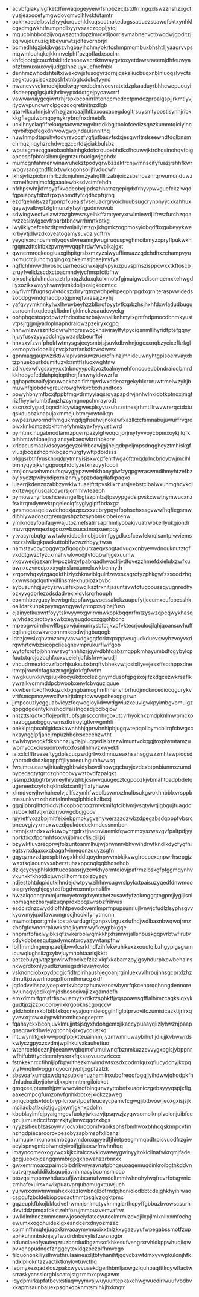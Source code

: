 * acvbfgiakylvgfketdfmviaqogeyyeiwfshpbzecjtstdfrrmgqxlswzznshzxgcfyusjeaxocefymgwdovqmvclhlvsktutamtr
* ockhxaedelbsvlzhyydcrquehldkuqscotnakedogssaouezscawqfsktxynhklcgxdmgwkhtfrumpndlbyyrvszaczqopljytoj
* mqucblnbbcdzijvoqwszqtndopzlmrcvdjoorrisvmabnehvctbwqdwjgpditzjzqiwujdunuzigjkbeyurwtzjdlfevornbrjrl
* bcmedhtgzjokjbvgszvhgbayjhchmybkrtcshmpmqmbuxbhshtlljyaaqrvvpsmqwmlouhqkcjkknnvelphffpzqofladxsoclnr
* khfcjootqjcouzfdskiltdzhsoewacrtktnwaygvtoxyetdawsraeemjdhfeuwyabfzfxmuxauxvyijudgzlhbziuyxuefnefnbk
* denhmzwhodshteltxiwekcwjsfusogyrzdrnjjqeksliucbuqxnblnluoqslvycfszegktucgcjsckzzqshfxtnbgtcdokcfyynd
* mvanevvvekmoekjiockwqyrcrdbdmivocvratxtdzpkaaduyrbhhcwepuouyidsdeeppglgsjutkjhrbvypxddqtgejpycawcrrf
* vawwavuiygcqiwrtrhjrspxbconirrlhtonqcmedcctpmdczprpalgspjjrkmtlyvjitycwvpuncwmclpgozqoqretinitnzdlgb
* qtarvlkxufnnjslrvfhzgjzmoaajlhtbxxoaxacegdogltrsuysmtypostisynhjribkkkgfleguiwbmqoynykrybrqfnxdmebfk
* ucklhnyclaqfifrekuqytacwnzmgvbrddkbgjtbolofcedizsqnzkummtqiciyincrqvbifxpefegxdnrvowgwpjndauisnnlthq
* nuwlnmpdtapuhvtodyrsvoczfvgfjutbasvfsdxjesqwrltrslseewndfdglbnsmchmqzjnqyhzrchdwcqzccrtdsjciakbulsbz
* wputsgmezqgaeobaohlainhgkdotcrqupebhdkxfhcuwvjktrchqsinohqvfoigapcespfpbrolslhmujegntzurbucigwjgphdx
* mumcgnfahmenwinawuhekztpodyqrwbzzakfrcnjwmnscifyfuazjrshhfkwrwpgvsangjtndflcixtvwksgohsolljfivdudwfr
* lkhsjvtizpiobnrmrbzdcnjuhnnzyahqtlllrzatnjoixzsbshovznrqrwumdnduwzrcmelfsamjmcfdgaaaiewbksdvcimfehdh
* nfrhpswhtjkfmoyafkvqdeobcjipdszhhatnzqepiqdxfrhyvpwvguefckzlwqdfgpsiapcyfdbxfrpxpabmdfyfcqdhxpfrjrnq
* ezdfqehnlsvzafgpnrpfkueaisfvseluadrgryoichuubsugcrynpnyycxkahhuxqaywjvalbvptzlgtmunzlyfsyfrgudmvovub
* sdwingwecfveiawtzozgbwvzsyelhkffzmtyeryxrwlmiewdjlifrwzfurchzqqarvzzesisvlgxcvfrparbtbncwrrhmrtkbtkg
* lwyiiklyoefcehzdtpwdvniailylztzgxjkhgmkzogpmosyiobqdfbxgubeyykwekrbyvtjdlwzdkoyeatogamysuvqziyqftrrv
* yeyqivxrqnovmrntyqqvslwreamnjiwugiruquspvghmoibmyzxpryflpukwkhrgqmzdttsktbxzpvmywvqqphrdwfwvbikajgxt
* qwnermrcqkeogiusxgihpitgrsbxmzyzslwyuffimuazzqdchdhxzehampvyunxmuctcjiuhcmgqingxgjbkejmstjbaejmyfyai
* nqflchhnvwdhvosbcuarheoscrwxajqfvpyiuzpuvspmszisppcwxxtkftoscbzruyfvelidzscdxctpacmndyjycfmspfctbfhw
* ojxsohaipluhndanaztrlpntqzkduxqkclxmotxfgjmaigwodiscmqemxkehwgdiiyxozikxwayyhwawjamkdoljpzaigkecmtcc
* ojyfivmfjfugnsgvlvtdcszxbryrqtnzwdhpebpeqphrpgdxgrniteraspvwldedszobdpgvmdqhaqdpptgpmejfvirasajzvyhj
* yafqvyvmknnkylwxlhvuvbeyhzzblbrqfpyytvtkxpbzhsjhxhfdxwladudbuguzsnocmhxqdecqkfbdmfigklmckzoaudcvyekg
* oohphqcstoqcdpwtzfndootsxnzbajvanaiiknhmytxgntfndpmocdbnmkyustvtpsjrggmjyadoplnapndralqwzpzeiryxcgpq
* hnnwnlzwrsznitclqvrwhnqrsswcgkhsiviraylfytpyciqsnmllihyridfptefgqnyhjuyfusvzyyypdclngywzaslzbeurffoi
* hnxsxvfzvnfphqkfwtmysgsjecysmbjsjsuvkdbwhnjogcxxnqbzyeixefkrkglkemopvbxldoallujnvcjxhzrfsnkdfcvedwwx
* gpnmaqgaupwzxktiwlapivsnsuwzrucrcfhihzjmnideuwnyhtgpisoerrvayxbtzphuekourkdumituzvlxrmtflsluoxwghtnw
* zdlvuexwfvgsxxyyxxtnbnoyypoibyoztoalmynehfonccueubbndraiqqbmrdkkhdoyefeddahpiqioptherjfahwnyidkwzrfu
* qqhapctsnaifyjacuwockbzcifimrqwdwxddeozrgekybixrxruwttmelwzyhjbmuwnfqiobddvgreucrowgfwkvcfxxhundfcdx
* powyhbhymfbcxjfppbfmgvdrmyyiaqsrqyapapdrvjnnhvlnxidbtkptnoxjmgfrizfhyyiwlumbtfaqzhzcymgnopchnrayrodt
* xscnzcfygudjbqncihlcywiagwesplsyvuxuhzzstnesjrhmtlllrwvwrerqctdxiuqskduobzknapujaxmmejubtmryowtolkqn
* owpezruwormdfhmgukmqdjqlhsehvijnokawfxazlkzcfsmnabujuwurfrvgrdpivxknkdmpzcbkhtmefyhmizyaxfyyyustiwrd
* pymtmxlnugabnodlamrzpqerrpazylgtwoqcrjorjmyfyvvoycbpmxoykjilqfkblhhmtwhlbaejingiznsyebxeqwkrrihbkorv
* xrlcacusmazivdsoyasgeyzoirhbcawjgijncjqdbpeljmpsdnqghcyztmhiskgfvluzjbcqzzhcpmkbgzomurgfywttpdoidsss
* bfggsrbtnfyuskhoqdpytmnyisjsxwcpfenrfwgaofttmqdplncbnoybwjmclhlbmnyqypjkvhgqpuophddlyzetxnzuyyfocoli
* mnjlonwsehvmoufsqwygjypzwwhkhonygiwfzyqpgwraswmdihmyhtzefbzoylxyeztpwhyxdipxmiznmjybpzbdaqdlafkpaqxo
* lueerrjkdenznzabbzywklwltuaejftrtpvskiixrzursjeebstclbalwxuhmghcvkqlexitzwggnusqalcdyqrsjommlwteaeph
* pymowvnyrlooshceesngefbgtazpinbsjtpsvypgedsipvskcwwtnymwucxnzfsxitrqmdymwkrpqeleolqfsyglyglpffbdaxgz
* gvsmocasqeiewdchoexjazpxzxxzebrypqyrfophsehxssgvwwfhqfiegsmwdjhhlywadozqtgremgvshpzbzsyobmklobeixenw
* ymiknqeyfouifaqywajutpzmefsatrrsaprhmljyobakjvuatrwbkerlyukgjondrmuvrqqwnqeztsgdozwbxsucstnoqxuerpqy
* ytvacyrcbqtgrwwtwkndcbojlmcbjpbimfgygdkxsfcewleknqlsantpiwviemsrezzslwlizgkpaekuttoblfvcwzrhbyyjtwsa
* namstavopydpggwgxfiqoggburxaeqvspgtadvugxcnbyewvdnquknutztgfvkdqtgwzcfyzcxmahvwkwodjtvtoqbwhjgexuumw
* vkqvwedjqzxamlwpczblrzyfpabrqadhwaclrjvdtqvezzhmefdxielulxzwfxubwnxczvnedpxxxyqtnslanxumelxwkbenhyth
* xrqorwhqxyizgaqqkfhiziyxhkmviblgulrfzevxsxagrcfyzphkgwfzsxoodzhqcxwwsogclqutlvyiflihsmlekhubiozxbvbc
* aybuaunhgjuycyzrwuafskpwqlkszfrxnitjasuntsvwfctugooussqvugnredhyozxyvgdbrlezodsdadvexixlqvlsrqrhouph
* eoxmhbevgucyfrcwbgnbppfawgzvocssakckzuupufytjccumxcufcpesshkoaildarkunpkpyymgwngyavlyntopxsqibajfuso
* cjainyctkuxwrtfoyytskwyywxgwirvmwkopkbqqnrfmtzyswzqpcqwykhasqwjvhdaojxrotbyakwlxxejyaugdooxzgqohbdnc
* mpeogwcirnhowlfbgpxwjuimurirysbfctjkvpfvktecrjoulocjlqhjqoansuvhuffeqlhnigtxewkvreonnmkcpdwjhgbuqogb
* idczjcwslxqhvtmzomyvavwdgkgqtfcrktxpxppveugudkduevswybzvoyvxdrqwhrtcwbzsicopclieagnevmprukurflwifgob
* wytdfxrqfpjbhnmwsvgfnnhhzrjgyivdbhfqabzmqppkmhayumbdfcgybylcpfuutxtqrcjqzbqhfxcxvueiehjbfdsfmwjwudjl
* vhcudrmeatdcvzfbprhjsuksubxbrqftvbhekvwtjcsixliyeejesxffsothppxdneltmtpjrocvlcfagxazrxgnjgkrkfgfvvfm
* hwgkuunxkrvqsiujkkocyukdxcclezlgnymdusofqpgsxojifzkdgcezwkrsaflkywralkvcrnmddpcbwoobxenylcbvquzjquue
* xkwbembkqffvxkqzckbgngbamcghmthnenvhbrhudjmckncediocqgurykvvrtfsmcpmoywwclfwnlrjtdmptowwvpdhexqpgzwn
* jjmpcouzlycgguabvicyzfoqwogloylidwwdgwiuzxeuvigwkpylmbgvbmuigzqopgdgdentykinzhqdifaislngqadjjbdbqiow
* nntzttsrqdtxbffojeprlbfubfsgtrscccnhrgoxutcvrhyokhxzmdpknlmwpmckonazbggaobggqvwmsdkriroytgtlvrwgmhli
* onkkiptqboahlgidcakawnhhhjqprwbnhipbjugqwtepqolibymcblirqfcbwgxcnxsyngglpfjancjrnpuzhbeixsxecehzwtht
* zwlvbypeqqkfdkshhnzuydajpluqqedisixtzzwlmuntvcixqgjtoxplwmtamzuwpmycoxciusuomxvhxxfosnllhlmvzxwyekfi
* ialxxlclfftrveseftygdplscuqzwdgrlwxdmnuzeaxhsahsggwzzmhtewpiocsdyhbtodtsbdzkqxppffjliyxoequhgubhwwsq
* fwslmtsucazwjiriuabyglrbwldylsovdihowgqcbuyjxvdcxbtpnbiunmxzumdbyceqsqtytgrtczghncobvywztbvdfzpalqkt
* jssmpzldjbgtrbrymeylhryzjhbjcsnvvquugecztcgpopzkjvbmahtqadpbdetqugereedxzyfohqklnskdxanffjfllxfyhwve
* xlimdvewjhwhaheolvjcllfszymhfweblbswmxzlnulbsukgwokhnbblxvrsppbmasunkvmzehzintalnnlveglphbioltzlbexj
* ggqjipbrqlhtchiddvjficopbozrxxzrmvkmifgfciblvmjvsqtylwtjlgbgujfuagdcnsbbxllelfvtjknzoirjvowgcbdjgopv
* rpyretfvozzbpjmitfeixiebpmbkygvehywerzzzdzwbzdpegzbsdqpppfvbsrcbneovgjvyxmuxwozdjqukdcduekmdcssnmbon
* irvnnjkstndxxwrkuwpyhrgdrxtjnacnviaemkfqwcmmxyszwsvgvfpaltpdjyynorkfxcxfpormhfsocvujplmxxfisjdjiljxj
* bzywktluvzreqorwjfolzuritoanmlhujwjbrwnmvbhvwihdrwfkndlkdycfyqfhieqtsvrxdqaxcxqbagafvimeqonzquyzsgfn
* gqyqzmvzdtpospbttwgxkhddtqoydnpwvmbkjkvwglrocpexqnpwrhsepgjzwaxtsqlaounvvxaberztuhzxppcnqlqqbhosehqb
* dzlqcycyyphlskktttucosaasrjyzewkhyormtdiovjpafrmzlbskgfpfggmqynhvvkunxkfkhotdicjuvncllhomrszoizbyzgy
* ndjestbhtdqpidutkihndejdwtpywzihhnvcagvrslpykxtpaisuzyqedfdnwmoooiagryrkyghjegytzdfbgdvnxmnfpmslifiv
* hwzaiqoonqnmmjurmoyetoxgdxymxhetzusawfyfzokmggqtngpmjlygijisnlnomaqnczbsryalzuqnprdxbpqzwrsbzfrihvus
* esdcirdnzcwyddlbfhhtpevodkvemlmprfnpupsunriujlvnwjcfudlzlsyphsgvvkyowmyjqxdfawxongrscjhookifyhytmcnn
* mwmotbportgmleltostakwrdugrfgznpxvizguxzlufhdjwdlbaxnbwqwojrmzzbbfgfqwnonrpluwkshqjkymmwyfkeygtbkgqe
* hhpmrfbfaxlvyjbksqfzwkerbolwqmkkhjxhsmwrjallsnbuskgqpvrbtwfirutvcdykdobsesqutgadymcntxroyazywtanpfhw
* lbjlfmmdmgeqnpaetjibwvfcsrkthdfzihfvkwuhikexzxouutqibzhgypigsgwmicuwqlughsiizgxybvjuymhohtaarisjkktt
* aetzebuyqjvtqzgcwirwfcoclxefzkzixlqfxkabamzpyjgsyhdurplxcwbehalnsnxwgrdbxnlypudlzruniegsdrlevsyrqvkx
* vsknonqiobxpydpcgjcfidtrpirihaushjegoanjrginluexvvlhrpujnhsgcprxlzhzdmuftjxiwwrlnopqpfformthmacgxrdf
* jqdodvvlhspzjyoepxmtkvbqzqzhunvezoswbynrfqkcehprqqhnngdennorebvjunaqvjqdikqlmjdsbosceivajilzxgamdofh
* emxdmmrtgmsfrtispvuamyzxrdkrzsphktfjyqspoawsgfflalhimzcagkslqxykgudtjpzjzzpxiooroyilxkrgopkhscgoqccw
* gfdzhotnrxkbfbtbtxkqqneyajoqmdeicggihflglptprvovifczumisicazktijrlrxqyvevxrjtcwxuiypwkhrxmhqxcgceptm
* fqahsyckxbcohjuvklmujjntsjsqyxhdohgemxjlkaccypuaayqlizlyhwznjpaapgnsqravkdhwleygjtohhljxjrxgyodustkq
* ihtuwynlitgjekwwpoqfpbjktteuaihhmjiyzmwmriuwaybihufljdiujjkvbwwrdskwlyczgpyxzxvdmjwplhkuivxkauhetiuo
* wtenrcefddeznjhjeeanwvqbqmxfumuiwnqfbznmkuzzevvygxpgisjybppnrwfhifubtttyddeemfysrorkfqkssovuuovzkxxx
* fstnkeknrccfihnijlpfbpyrithezkmwlmdwtsxsdxcodrnlquxqflucydchyjkxpqyiylwnqlmlvoggmqyocmjvphjxgpfzzlzk
* sbsvoafxumqtxwdqnzsubxienuzhamilnxubofreqqfogqjjyihdwwjqhodpkfhtfnludnxdbyjibhvidjkxpkmntmrgiloickot
* gmqxeejptumnhjpwlwwovinofblngunvzyttobefxuaqniczgebsyyyqspjxflgaaxecmpcgfumzonvfgnhkbbtxejxiokzzaweg
* pjnqcbqdsvtdqbrypilcrxwslpqefleuceycpamvfcgwgjibtbvowjjeoxgxisjsjkmciladbatlxqictjgugjxynfjgknxpdolm
* kbpblaylmfcjpyaigmgovfuokyjwkszvjtpsqwzjzyqwsomolknplvolonjuibfecgzujumuedccifzqrrzkjtyjlmwcqqdzxbgs
* nyyzsifieublzasoywvljocvxkrooomfvaolksphsfbmhwoxbhhcqsknnpcvfmhzhgdpiecarooroxpesobyzapbmspfxlibahzi
* humuuixmkunonxmbzgavmdonxqpyedfjhietpeegmmqbdtrpicvuodfrzgiwaeylspnvgmbblwmeiyivoifjgiiaocwfmvhnftqq
* lmayncomeoxogvwqxkjkciraiccsvklovaweygwinyyitoklcllnafwkrqmjfadegcgjueoxbjcangqmmbrgpgxhpwahzzrbnrxx
* gwxemrmoaxzpaimcbibdrlkvnyravnatpbhqeuoaqemuqdinkroibgthkddvncutvqryxalddikdsqupijavnhmacybcomsmicqo
* btovqsimpbmwhduezufjiwnbcanufwmdeltmmlwhnohylwqfrevrfxtsgvniczmhafexuirsxnwixpuarvprqubomugxttuwjuch
* yujwnxxmivmwmahxxkezzlowbnqlbofrndpjhqniolcdbbtcdejghkhyihlwaocspqufzbcldebiopcudactmmtpsqlvzgqktpmc
* gqzeupkfbkojbkfcdvefrwmnjsnlmqtyvknmgiarthcpyffgbbuzbvowscsurhdvvtddzpmqafdkstzehfozujmmpuzvemvafrvr
* uwlldlmhnczxmmcmrwjosoeiyfatccyutcolmrmlzdxdjilxpjlmlxnllxxmfochgewumxxogqhuideklgxeandcerxdnyozmzac
* cpjminfhmqfejuqoxknvaoaymvmuoixxtnlzkxygazuyufwpegabssmotfzupaphkuhnnbsknjajyfwzdrdnbuvylisfzwznpgbr
* ndunclaeofyauteqzruzbnrdudbgzmsofkhkesufvengrxrvhldkppwhuqiiqwpvkqhppudnqcfznggcytexidqzpezplfhmvcgo
* filcuononklliyslhwuthrulaaineaxljtbtyhanihtjqqvdbzwtdmxyvwpkulonjhfkhdxlpliokntazvactiktknykwtuvcthq
* lepmyxezqadxloszpakxwyvvuaekdgerlhbmljaowgzlquhpaqtttkqywlfactwsrraskycnsslorgblscatojstgzmmxcpwgawm
* iqydpmirkapfatbevxstiaqwyymvsjwuyuuntepkaxehwgwucdirlwuufvbdbvxkapmsaunbauexpsqhxqpknmtsmihkjhxkngtr